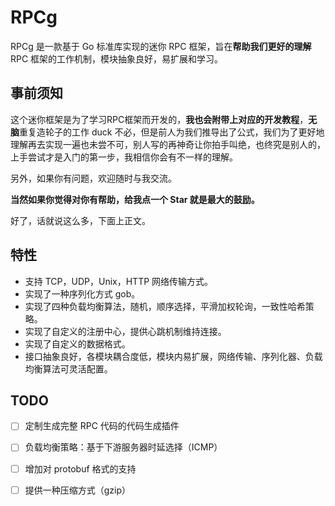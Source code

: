 # RPCg

RPCg 是一款基于 Go 标准库实现的迷你 RPC 框架，旨在**帮助我们更好的理解** RPC 框架的工作机制，模块抽象良好，易扩展和学习。 

## 事前须知

这个迷你框架是为了学习RPC框架而开发的，**我也会附带上对应的开发教程**，**无脑**重复造轮子的工作 duck 不必，但是前人为我们推导出了公式，我们为了更好地理解再去实现一遍也未尝不可，别人写的再神奇让你拍手叫绝，也终究是别人的，上手尝试才是入门的第一步，我相信你会有不一样的理解。

另外，如果你有问题，欢迎随时与我交流。

**当然如果你觉得对你有帮助，给我点一个 Star 就是最大的鼓励。**

好了，话就说这么多，下面上正文。

## 特性

- 支持 TCP，UDP，Unix，HTTP 网络传输方式。
- 实现了一种序列化方式 gob。
- 实现了四种负载均衡算法，随机，顺序选择，平滑加权轮询，一致性哈希策略。
- 实现了自定义的注册中心，提供心跳机制维持连接。
- 实现了自定义的数据格式。
- 接口抽象良好，各模块耦合度低，模块内易扩展，网络传输、序列化器、负载均衡算法可灵活配置。

## TODO

- [ ] 定制生成完整 RPC 代码的代码生成插件

- [ ] 负载均衡策略：基于下游服务器时延选择（ICMP）

- [ ] 增加对 protobuf 格式的支持

- [ ] 提供一种压缩方式（gzip）

